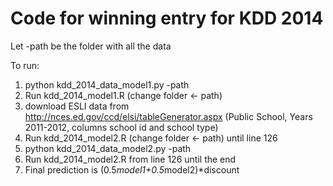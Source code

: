Code for winning entry for KDD 2014
========
Let -path be the folder with all the data 

To run: 
1. python kdd_2014_data_model1.py -path
2. Run kdd_2014_model1.R (change folder <- path) 
3. download ESLI data from http://nces.ed.gov/ccd/elsi/tableGenerator.aspx 
(Public School, Years 2011-2012, columns school id and school type) 
4. Run kdd_2014_model2.R (change folder <- path) until line 126 
5. python kdd_2014_data_model2.py -path
6. Run kdd_2014_model2.R from line 126 until the end
7. Final prediction is (0.5*model1+0.5*model2)*discount
